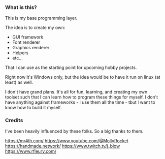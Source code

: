 ### What is this?

This is my base programming layer.

The idea is to create my own:

- GUI framework
- Font renderer
- Graphics renderer
- Helpers
- etc...

That I can use as the starting point for upcoming hobby projects.

Right now it's Windows only, but the idea would be to have it run on linux (at least) as well.

I don't have grand plans. It's all for fun, learning, and creating my own toolset such that I can learn how to program these things for myself. I don't have anything against frameworks - I use them all the time - tbut I want to know how to build it myself.

### Credits

I've been heavily influenced by these folks. So a big thanks to them.

https://mr4th.com/
https://www.youtube.com/@MollyRocket
https://handmade.network/
https://www.twitch.tv/j_blow
https://www.rfleury.com/
